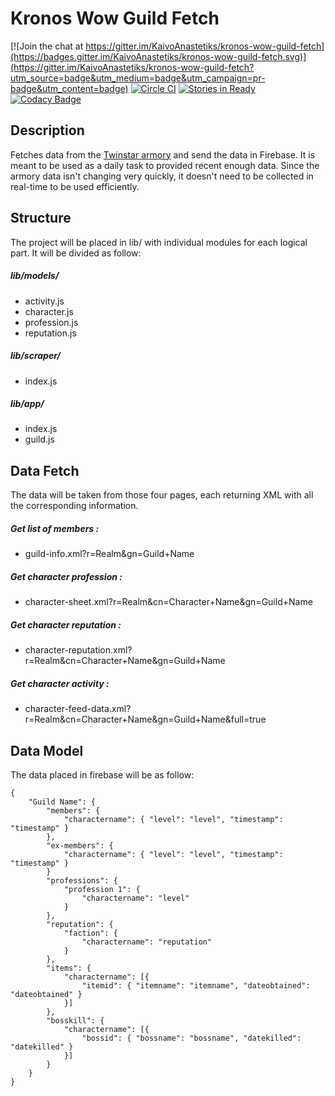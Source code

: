 # Kronos Wow Guild Fetch

[![Join the chat at https://gitter.im/KaivoAnastetiks/kronos-wow-guild-fetch](https://badges.gitter.im/KaivoAnastetiks/kronos-wow-guild-fetch.svg)](https://gitter.im/KaivoAnastetiks/kronos-wow-guild-fetch?utm_source=badge&utm_medium=badge&utm_campaign=pr-badge&utm_content=badge)
[![Circle CI](https://circleci.com/gh/KaivoAnastetiks/kronos-wow-guild-fetch.svg?style=svg)](https://circleci.com/gh/KaivoAnastetiks/kronos-wow-guild-fetch)
[![Stories in Ready](https://badge.waffle.io/KaivoAnastetiks/kronos-wow-guild-fetch.svg?label=ready&title=Ready)](http://waffle.io/KaivoAnastetiks/kronos-wow-guild-fetch)
[![Codacy Badge](https://api.codacy.com/project/badge/grade/54726acfefab4934ba6775ff5247e758)](https://www.codacy.com/app/kaivoanastetiks_2547/kronos-wow-guild-fetch)

## Description
Fetches data from the [Twinstar armory](http://armory.twinstar.cz/) and send the data in Firebase. It is meant to be used as a daily task to provided recent enough data. Since the armory data isn't changing very quickly, it doesn't need to be collected in real-time to be used efficiently.

## Structure
The project will be placed in lib/ with individual modules for each logical part. It will be divided as follow:

##### lib/models/
- activity.js
- character.js
- profession.js
- reputation.js

##### lib/scraper/
- index.js

##### lib/app/
- index.js
- guild.js

## Data Fetch
The data will be taken from those four pages, each returning XML with all the corresponding information.

##### Get list of members :
- guild-info.xml?r=Realm&gn=Guild+Name

##### Get character profession :
- character-sheet.xml?r=Realm&cn=Character+Name&gn=Guild+Name

##### Get character reputation :
- character-reputation.xml?r=Realm&cn=Character+Name&gn=Guild+Name

##### Get character activity :
- character-feed-data.xml?r=Realm&cn=Character+Name&gn=Guild+Name&full=true

## Data Model
The data placed in firebase will be as follow:

```
{
    "Guild Name": {
        "members": {
            "charactername": { "level": "level", "timestamp": "timestamp" }
        },
        "ex-members": {
            "charactername": { "level": "level", "timestamp": "timestamp" }
        }
        "professions": {
            "profession 1": {
                "charactername": "level"
            }
        },
        "reputation": {
            "faction": {
                "charactername": "reputation"
            }
        },
        "items": {
            "charactername": [{
                "itemid": { "itemname": "itemname", "dateobtained": "dateobtained" }
            }]
        },
        "bosskill": {
            "charactername": [{
                "bossid": { "bossname": "bossname", "datekilled": "datekilled" }
            }]
        }
    }
}
```


